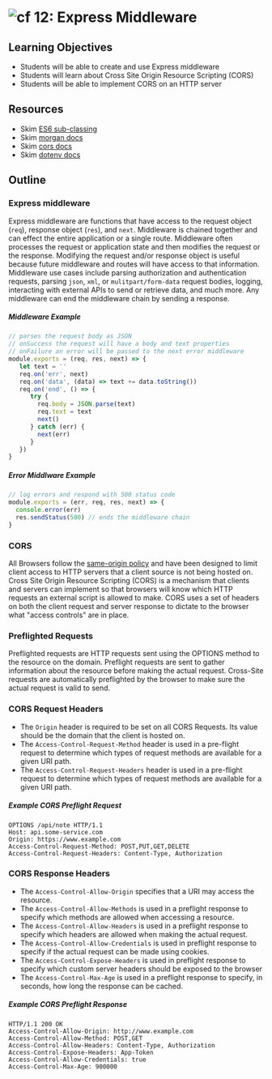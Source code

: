 ![cf](http://i.imgur.com/7v5ASc8.png) 12: Express Middleware
===

## Learning Objectives
* Students will be able to create and use Express middleware
* Students will learn about Cross Site Origin Resource Scripting (CORS)
* Students will be able to implement CORS on an HTTP server

## Resources
* Skim [ES6 sub-classing](https://developer.mozilla.org/en-US/docs/Web/JavaScript/Reference/Classes#Sub_classing_with_extends)
* Skim [morgan docs](https://github.com/expressjs/morgan)
* Skim [cors docs](https://github.com/expressjs/cors)
* Skim [dotenv docs](https://github.com/motdotla/dotenv)

## Outline

### Express middleware
Express middleware are functions that have access to the request object (`req`), response object (`res`), and `next`. Middleware is chained together and can effect the entire application or a single route. Middleware often processes the request or application state and then modifies the request or the response. Modifying the request and/or response object is useful because future middleware and routes will have access to that information. Middleware use cases include parsing authorization and authentication requests, parsing `json`, `xml`, or `mulitpart/form-data` request bodies, logging, interacting with external APIs to send or retrieve data, and much more. Any middleware can end the middleware chain by sending a response.

##### Middleware Example  
``` javascript
// parses the request body as JSON
// onSuccess the request will have a body and text properties
// onFailure an error will be passed to the next error middleware
module.exports = (req, res, next) => {
   let text = ''
   req.on('err', next)
   req.on('data', (data) => text += data.toString())
   req.on('end', () => {
      try {
        req.body = JSON.parse(text)
        req.text = text
        next()
      } catch (err) {
        next(err)
      }
   })
}
```

##### Error Middlware Example   
``` javascript
// log errors and respond with 500 status code
module.exports = (err, req, res, next) => {
  console.error(err)
  res.sendStatus(500) // ends the middleware chain
}
```

### CORS
All Browsers follow the [same-origin policy](https://en.wikipedia.org/wiki/Same-origin_policy) and have been designed to limit client access to HTTP servers that a client source is not being hosted on. Cross Site Origin Resource Scripting (CORS) is a mechanism that clients and servers can implement so that browsers will know which HTTP requests an external script is allowed to make. CORS uses a set of headers on both the client request and server response to dictate to the browser what "access controls" are in place.

### Preflighted Requests
Preflighted requests are HTTP requests sent using the OPTIONS method to the resource on the domain. Preflight requests are sent to gather information about the resource before making the actual request. Cross-Site requests are automatically preflighted by the browser to make sure the actual request is valid to send.

### CORS Request Headers
* The `Origin` header is required to be set on all CORS Requests. Its value should be the domain that the client is hosted on.
* The `Access-Control-Request-Method` header is used in a pre-flight request to determine which types of request methods are available for a given URI path.
* The `Access-Control-Request-Headers` header is used in a pre-flight request to determine which types of request methods are available for a given URI path.

##### Example CORS Preflight Request
```
OPTIONS /api/note HTTP/1.1
Host: api.some-service.com
Origin: https://www.example.com
Access-Control-Request-Method: POST,PUT,GET,DELETE
Access-Control-Request-Headers: Content-Type, Authorization
```

### CORS Response Headers
* The `Access-Control-Allow-Origin` specifies that a URI may access the resource.
* The `Access-Control-Allow-Methods` is used in a preflight response to specify which methods are allowed when accessing a resource.
* The `Access-Control-Allow-Headers` is used in a preflight response to specify which headers are allowed when making the actual request.
* The `Access-Control-Allow-Credentials` is used in preflight response to specify if the actual request can be made using cookies.
* The `Access-Control-Expose-Headers` is used in preflight response to specify which custom server headers should be exposed to the browser
* The `Access-Control-Max-Age` is used in a preflight response to specify, in seconds, how long the response can be cached.

##### Example CORS Preflight Response
```
HTTP/1.1 200 OK
Access-Control-Allow-Origin: http://www.example.com
Access-Control-Allow-Method: POST,GET
Access-Control-Allow-Headers: Content-Type, Authorization
Access-Control-Expose-Headers: App-Token
Access-Control-Allow-Credentials: true
Access-Control-Max-Age: 900000
```
